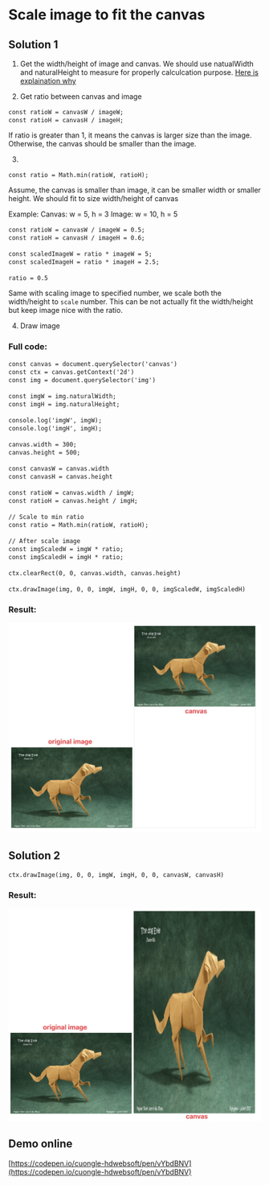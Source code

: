 # Scale image to fit the canvas

## Solution 1

1. Get the width/height of image and canvas. We should use natualWidth and naturalHeight to measure for properly calculcation purpose. [Here is explaination why](https://developer.mozilla.org/en-US/docs/Web/API/CanvasRenderingContext2D/drawImage#:~:text=For%20example%2C%20if%20you%20load%20an%20Image%20and%20specify%20the%20optional%20size%20parameters%20in%20its%20constructor%2C%20you%20will%20have%20to%20use%20the%20naturalWidth%20and%20naturalHeight%20properties%20of%20the%20created%20instance%20to%20properly%20calculate%20things%20like%20crop%20and%20scale%20regions%2C%20rather%20than%20element.width%20and%20element.height.)

2. Get ratio between canvas and image

```
const ratioW = canvasW / imageW;
const ratioH = canvasH / imageH;
```

If ratio is greater than 1, it means the canvas is larger size than the image. Otherwise, the canvas should be smaller than the image.

3.

```
const ratio = Math.min(ratioW, ratioH);
```

Assume, the canvas is smaller than image, it can be smaller width or smaller height. We should fit to size width/height of canvas

Example:
Canvas: w = 5, h = 3
Image: w = 10, h = 5

```
const ratioW = canvasW / imageW = 0.5;
const ratioH = canvasH / imageH = 0.6;

const scaledImageW = ratio * imageW = 5;
const scaledImageH = ratio * imageH = 2.5;

ratio = 0.5
```

Same with scaling image to specified number, we scale both the width/height to `scale` number. This can be not actually fit the width/height but keep image nice with the ratio.

4. Draw image

### Full code:

```
const canvas = document.querySelector('canvas')
const ctx = canvas.getContext('2d')
const img = document.querySelector('img')

const imgW = img.naturalWidth;
const imgH = img.naturalHeight;

console.log('imgW', imgW);
console.log('imgH', imgH);

canvas.width = 300;
canvas.height = 500;

const canvasW = canvas.width
const canvasH = canvas.height

const ratioW = canvas.width / imgW;
const ratioH = canvas.height / imgH;

// Scale to min ratio
const ratio = Math.min(ratioW, ratioH);

// After scale image
const imgScaledW = imgW * ratio;
const imgScaledH = imgH * ratio;

ctx.clearRect(0, 0, canvas.width, canvas.height)

ctx.drawImage(img, 0, 0, imgW, imgH, 0, 0, imgScaledW, imgScaledH)
```

### Result:

![Alt text](image1.png)

## Solution 2

```
ctx.drawImage(img, 0, 0, imgW, imgH, 0, 0, canvasW, canvasH)
```

### Result:

![Alt text](image2.png)

## Demo online

[https://codepen.io/cuongle-hdwebsoft/pen/vYbdBNV](https://codepen.io/cuongle-hdwebsoft/pen/vYbdBNV)

